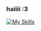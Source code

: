 ### haiiii :3

[![My Skills](https://skillicons.dev/icons?i=js,html,css,blender,cs,discord,github,linux)](https://skillicons.dev)
